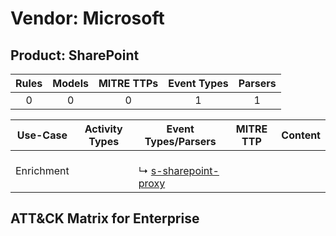 Vendor: Microsoft
=================
Product: SharePoint
-------------------
| Rules | Models | MITRE TTPs | Event Types | Parsers |
|:-----:|:------:|:----------:|:-----------:|:-------:|
|   0   |   0    |     0      |      1      |    1    |

|  Use-Case  | Activity Types | Event Types/Parsers                                                              | MITRE TTP | Content |
|:----------:| -------------- | -------------------------------------------------------------------------------- | --------- | ------- |
| Enrichment | <ul></li></ul> |  <br> ↳ [s-sharepoint-proxy](../Parsers/parserContent_s-sharepoint-proxy.md)<br> |           |         |

ATT&CK Matrix for Enterprise
----------------------------

